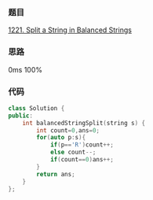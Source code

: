 ### 题目
[1221. Split a String in Balanced Strings](https://leetcode-cn.com/problems/split-a-string-in-balanced-strings/submissions/)
### 思路
0ms 100%

### 代码
```c++
class Solution {
public:
    int balancedStringSplit(string s) {
        int count=0,ans=0;
        for(auto p:s){
            if(p=='R')count++;
            else count--;
            if(count==0)ans++;
        }
        return ans;
    }
};
```
